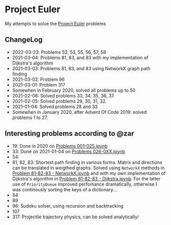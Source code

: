 # Project Euler

My attempts to solve the [Project Euler](https://projecteuler.net/) problems

## ChangeLog

* 2022-03-23: Problems 52, 53, 55, 56, 57, 58
* 2021-03-04: Problems 81, 83, and 83 with my implementation of Dijkstra's algorithm
* 2021-03-03: Problems 81, 83, and 83 using NetworkX graph path finding
* 2021-03-02: Problem 96
* 2021-03-01: Problem 317
* Somewhen in February 2020, solved all problems up to 50
* 2021-02-06: Solved problems 33, 34, 35, 36, 37.
* 2021-02-05: Solved problems 29, 30, 31, 32.
* 2021-01-04: Solved problems 28 and 33
* Somewhen in January 2020, after Advent Of Code 2019: solved problems 1 to 27.


## Interesting problems according to @zar

* 19: Done in 2020 on [Problems 001-025.ipynb](Problems%20001-025.ipynb)
* 33: Done on 2021-01-04 on [Problems 026-0XX.ipynb](Problems%20026-050.ipynb)
* 54:
* 81, 82, 83: Shortest path finding in various forms. Matrix and directions can be translated in weigthed graphs. Solved using `NetworkX` methods in  [Problem 81-82-83 - NetworkX.ipynb](Problem%2081-82-8320-20NetworkX.ipynb) and with my own implementation of Dijkstra's algorithm in [Problem 81-82-83 - Dijkstra.ipynb](Problem%2081-82-83%20-%20Dijkstra.ipynb). For the latter use of `PriorityQueue` improved perfomance dramatically, otherwise I was continously sorting the keys of a dictionary...
* 84
* 89
* 96: Sudoku solver, using recursion and backtracking
* 107
* 317: Projectile trajectory physics, can be solved analytically!
